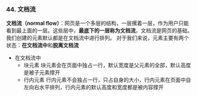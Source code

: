 ### 44. 文档流

**文档流（normal flow）**：网页是一个多层的结构，一层摞着一层，作为用户只能看到最上面的一层。这些层中，**最底下的一层称为文档流**，文档流是网页的基础。我们创建的元素默认都是在文档流中进行排列。
对于我们来说，元素主要有两个状态：**在文档流中**和**脱离文档流**

- 在文档流中
  - 块元素
    块元素会在页面中独占一行，默认宽度是父元素的全部，默认高度是被子元素撑开
  - 行内元素
    行内元素不会独占一行，只占自身的大小，行内元素在页面中自左向右水平排列，行内元素的默认高度和宽度都是被内容撑开